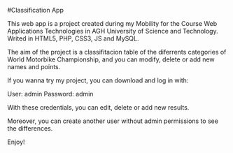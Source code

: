 #Classification App

This web app is a project created during my Mobility for the Course Web Applications Technologies in AGH University of Science and Technology.
Writed in HTML5, PHP, CSS3,  JS and MySQL.

The aim of the project is a classifitacion table of the diferrents categories of World Motorbike Championship, and you can modify, delete or add new names and points.

If you wanna try my project, you can download and log in with:

User: admin
Password: admin

With these credentials, you can edit, delete or add new results.

Moreover, you can create another user without admin permissions to see the differences.

Enjoy!
